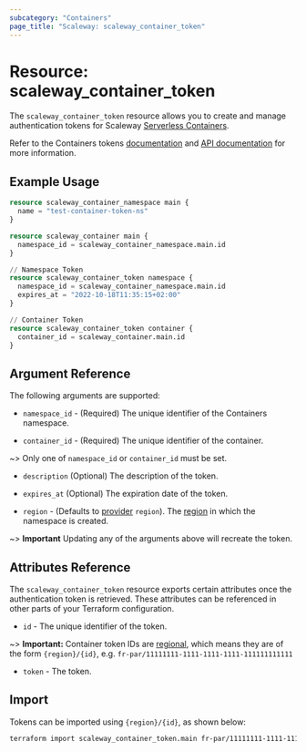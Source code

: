 ```yaml
---
subcategory: "Containers"
page_title: "Scaleway: scaleway_container_token"
---
```


# Resource: scaleway_container_token

The `scaleway_container_token` resource allows you to create and manage authentication tokens for Scaleway [Serverless Containers](https://www.scaleway.com/en/docs/serverless/containers/).

Refer to the Containers tokens [documentation](https://www.scaleway.com/en/docs/serverless/containers/how-to/create-auth-token-from-console/) and [API documentation](https://www.scaleway.com/en/developers/api/serverless-containers/#path-tokens-list-all-tokens) for more information.

## Example Usage

```terraform
resource scaleway_container_namespace main {
  name = "test-container-token-ns"
}

resource scaleway_container main {
  namespace_id = scaleway_container_namespace.main.id
}

// Namespace Token
resource scaleway_container_token namespace {
  namespace_id = scaleway_container_namespace.main.id
  expires_at = "2022-10-18T11:35:15+02:00"
}

// Container Token
resource scaleway_container_token container {
  container_id = scaleway_container.main.id
}
```

## Argument Reference

The following arguments are supported:

- `namespace_id` - (Required) The unique identifier of the Containers namespace.

- `container_id` - (Required) The unique identifier of the container.

~> Only one of `namespace_id` or `container_id` must be set.

- `description` (Optional) The description of the token.

- `expires_at` (Optional) The expiration date of the token.

- `region` - (Defaults to [provider](../index.md#region) `region`). The [region](../guides/regions_and_zones.md#regions) in which the namespace is created.

~> **Important** Updating any of the arguments above will recreate the token.

## Attributes Reference

The `scaleway_container_token` resource exports certain attributes once the authentication token is retrieved. These attributes can be referenced in other parts of your Terraform configuration.

- `id` - The unique identifier of the token.

~> **Important:** Container token IDs are [regional](../guides/regions_and_zones.md#resource-ids), which means they are of the form `{region}/{id}`, e.g. `fr-par/11111111-1111-1111-1111-111111111111`

- `token` - The token.

## Import

Tokens can be imported using `{region}/{id}`, as shown below:

```bash
terraform import scaleway_container_token.main fr-par/11111111-1111-1111-1111-111111111111
```
